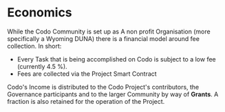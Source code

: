 # Economics

While the Codo Community is set up as A non profit Organisation (more specifically a Wyoming DUNA) there is a financial model around fee collection. In short:

* Every Task that is being accomplished on Codo is subject to a low fee (currently 4.5 %).
* Fees are collected via the Project Smart Contract

Codo's Income is distributed to the Codo Project's contributors, the Governance participants and to the larger Community by way of **Grants**. A fraction is also retained for the operation of the Project.
